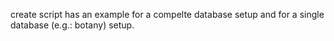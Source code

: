 create script has an example for a compelte database setup and for a single
database (e.g.: botany) setup. 
